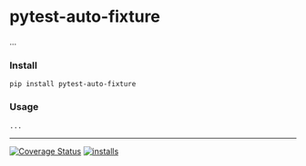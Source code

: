 pytest-auto-fixture
======
...

### Install
```pip install pytest-auto-fixture```


### Usage
```python
...
```

----
[![Coverage Status](https://coveralls.io/repos/github/dpep/pytest-auto-fixture/badge.svg?branch=main)](https://coveralls.io/github/dpep/pytest-auto-fixture?branch=main)
[![installs](https://img.shields.io/pypi/dm/pytest-auto-fixture?label=installs)](https://pypi.org/project/pytest-auto-fixture)

